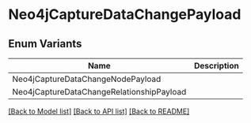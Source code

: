 # Neo4jCaptureDataChangePayload

## Enum Variants

| Name | Description |
|---- | -----|
| Neo4jCaptureDataChangeNodePayload |  |
| Neo4jCaptureDataChangeRelationshipPayload |  |

[[Back to Model list]](../README.md#documentation-for-models) [[Back to API list]](../README.md#documentation-for-api-endpoints) [[Back to README]](../README.md)


